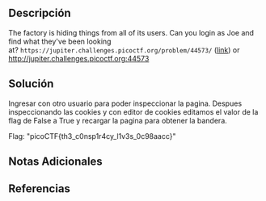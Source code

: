 ## Descripción 
The factory is hiding things from all of its users. Can you login as Joe and find what they've been looking at? `https://jupiter.challenges.picoctf.org/problem/44573/` ([link](https://jupiter.challenges.picoctf.org/problem/44573/)) or http://jupiter.challenges.picoctf.org:44573
## Solución
Ingresar con otro usuario para poder inspeccionar la pagina.
Despues inspeccionando las cookies y con editor de cookies editamos el valor de la flag de False a True y recargar la pagina para obtener la bandera.

Flag: "picoCTF{th3_c0nsp1r4cy_l1v3s_0c98aacc}"
## Notas Adicionales 
## Referencias
